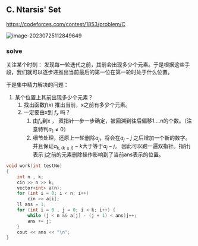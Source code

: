 ## C. Ntarsis' Set

https://codeforces.com/contest/1853/problem/C

![image-20230725112849649](C:/Users/86153/AppData/Roaming/Typora/typora-user-images/image-20230725112849649.png)

### solve

关注某个时刻： 发现每一轮迭代之前，其前会出现多少个元素。于是根据这些手段，我们就可以逐步递推出当前最后的第一位在第一轮时处于什么位置。

于是集中精力解决的问题：

1. 某个位置上其前出现多少个元素？
   1. 找出函数$f(x)$ 推出当前，x之前有多少个元素。
   2. 一定要由x到 $f_x$ 吗？
      1. 由$f_x$到x ， 双指针一步一步确定，被回溯到往后偏移1....n的个数。（注意特判$a_1 \ne 0$）
      2. 细节处理，还原上一轮删除$a_j$，将会在$a_j - j$ 之后增加一个新的数字。并且保证$a_{k,(k\ge j)} - k$大于等于$a_j - j$。 因此可以跑一遍双指针。指针j表示 j之前的元素删除操作影响到了当前ans表示的位置。

```cpp
void work(int testNo) 
{
	int n , k;
	cin >> n >> k;
	vector<int> a(n);
	for (int i = 0; i < n; i++)
		cin >> a[i];
	ll ans = 1;
	for (int i = 0 , j = 0; i < k; i++) {
		while (j < n && a[j] - (j + 1) < ans)j++;
		ans += j;
	}
	cout << ans << "\n";
}
```

